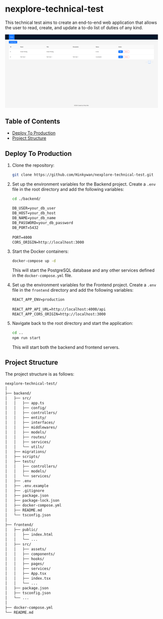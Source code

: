 # nexplore-technical-test

This technical test aims to create an end-to-end web application that allows the user to read, create, and update a to-do list of duties of any kind.

![alt text](image.png)

## Table of Contents

- [Deploy To Production](#deploy-to-production)
- [Project Structure](#project-structure)

## Deploy To Production

1. Clone the repository:

    ```sh
    git clone https://github.com/Hinkywan/nexplore-technical-test.git
    ```

2. Set up the environment variables for the Backend project. Create a `.env` file in the root directory and add the following variables:
    
    ```sh
    cd ./backend/
    ```

    ```env
    DB_USER=your_db_user
    DB_HOST=your_db_host
    DB_NAME=your_db_name
    DB_PASSWORD=your_db_password
    DB_PORT=5432
    
    PORT=4000
    CORS_ORIGIN=http://localhost:3000
    ```

3. Start the Docker containers:

    ```sh
    docker-compose up -d
    ```

    This will start the PostgreSQL database and any other services defined in the `docker-compose.yml` file.

4. Set up the environment variables for the Frontend project. Create a `.env` file in the `frontend` directory and add the following variables:

    ```env
    REACT_APP_ENV=production

    REACT_APP_API_URL=http://localhost:4000/api
    REACT_APP_CORS_ORIGIN=http://localhost:3000
    ```

5. Navigate back to the root directory and start the application:

    ```sh
    cd ..
    npm run start
    ```

    This will start both the backend and frontend servers.

## Project Structure

The project structure is as follows:

```
nexplore-technical-test/
│
├── backend/
│   ├── src/
│   │   ├── app.ts
│   │   ├── config/
│   │   ├── controllers/
│   │   ├── entity/
│   │   ├── interfaces/
│   │   ├── middlewares/
│   │   ├── models/
│   │   ├── routes/
│   │   ├── services/
│   │   └── utils/
│   ├── migrations/
│   ├── scripts/
│   ├── tests/
│   │   ├── controllers/
│   │   ├── models/
│   │   └── services/
│   ├── .env
│   ├── .env.example
│   ├── .gitignore
│   ├── package.json
│   ├── package-lock.json
│   ├── docker-compose.yml
│   ├── README.md
│   └── tsconfig.json
│
├── frontend/
│   ├── public/
│   │   ├── index.html
│   │   └── ...
│   ├── src/
│   │   ├── assets/
│   │   ├── components/
│   │   ├── hooks/
│   │   ├── pages/
│   │   ├── services/
│   │   ├── App.tsx
│   │   ├── index.tsx
│   │   └── ...
│   ├── package.json
│   ├── tsconfig.json
│   └── ...
│
├── docker-compose.yml
└── README.md
```